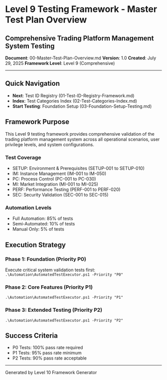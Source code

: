 ﻿# Level 9 Testing Framework - Master Test Plan Overview
## Comprehensive Trading Platform Management System Testing

**Document**: 00-Master-Test-Plan-Overview.md
**Version**: 1.0
**Created**: July 29, 2025
**Framework Level**: Level 9 (Comprehensive)

---

## Quick Navigation
- **Next**: Test ID Registry (01-Test-ID-Registry-Framework.md)
- **Index**: Test Categories Index (02-Test-Categories-Index.md)
- **Start Testing**: Foundation Setup (03-Foundation-Setup-Testing.md)

## Framework Purpose

This Level 9 testing framework provides comprehensive validation of the trading platform management system across all operational scenarios, user privilege levels, and system configurations.

### Test Coverage
- SETUP: Environment & Prerequisites (SETUP-001 to SETUP-010)
- IM: Instance Management (IM-001 to IM-050)
- PC: Process Control (PC-001 to PC-030)
- MI: Market Integration (MI-001 to MI-025)
- PERF: Performance Testing (PERF-001 to PERF-020)
- SEC: Security Validation (SEC-001 to SEC-015)

### Automation Levels
- Full Automation: 85% of tests
- Semi-Automated: 10% of tests
- Manual Only: 5% of tests

## Execution Strategy

### Phase 1: Foundation (Priority P0)
Execute critical system validation tests first:
`
.\Automation\AutomatedTestExecutor.ps1 -Priority "P0"
`

### Phase 2: Core Features (Priority P1)
`
.\Automation\AutomatedTestExecutor.ps1 -Priority "P1"
`

### Phase 3: Extended Testing (Priority P2)
`
.\Automation\AutomatedTestExecutor.ps1 -Priority "P2"
`

## Success Criteria
- P0 Tests: 100% pass rate required
- P1 Tests: 95% pass rate minimum
- P2 Tests: 90% pass rate acceptable

---
Generated by Level 10 Framework Generator
